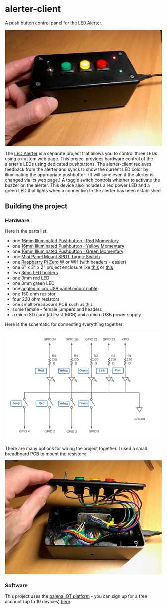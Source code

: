 # alerter-client
A push button control panel for the [LED Alerter](https://github.com/balenalabs-incubator/LED-Alerter).

![](https://raw.githubusercontent.com/alanb128/alerter-client/master/images/exterior.png)

The [LED Alerter](https://github.com/balenalabs-incubator/LED-Alerter) is a separate project that allows you to control three LEDs using a custom web page. This project provides hardware control of the alerter's LEDs using dedicated pushbuttons. The alerter-client recieves feedback from the alerter and syncs to show the current LED color by illuminating the appropriate pushbutton. (It will sync even if the alerter is changed via its web page.) A toggle switch controls whether to activate the buzzer on the alerter. This device also includes a red power LED and a green LED that lights when a connection to the alerter has been established.

## Building the project

### Hardware
Here is the parts list:
- one [16mm Illuminated Pushbutton - Red Momentary](https://www.adafruit.com/product/1439)
- one [16mm Illuminated Pushbutton - Yellow Momentary](https://www.adafruit.com/product/1441)
- one [16mm Illuminated Pushbutton - Green Momentary](https://www.adafruit.com/product/1440)
- one [Mini Panel Mount SPDT Toggle Switch](https://www.adafruit.com/product/3221)
- one [Raspberry Pi Zero W](https://www.raspberrypi.com/products/raspberry-pi-zero-w/) or WH (with headers - easier)
- one 6" x 3" x 2" project enclosure like [this](https://www.radioshack.com/products/radioshack-project-enclosure-6x3x2?variant=20332261445) or [this](https://www.amazon.com/dp/B07TS6RY85/)
- two [3mm LED holders](https://www.adafruit.com/product/2179)
- one 3mm red LED
- one 3mm green LED
- one [angled micro USB panel mount cable](https://www.amazon.com/gp/product/B08RRZBRC8/)
- one 150 ohm resistor
- four 220 ohm resistors
- one small breadboard PCB such as [this](https://www.adafruit.com/product/1214)
- some female - female jumpers and headers
- a micro SD card (at least 16GB) and a micro USB power supply

Here is the schematic for connecting everything together:

![](https://raw.githubusercontent.com/alanb128/alerter-client/master/images/schematic.png)

There are many options for wiring the project together. I used a small breadboard PCB to mount the resistors:

![](https://raw.githubusercontent.com/alanb128/alerter-client/master/images/interior.png)

### Software
This project uses the [balena IOT platform](https://www.balena.io/) - you can sign up for a free account (up to 10 devices) [here](https://dashboard.balena-cloud.com/login). 
